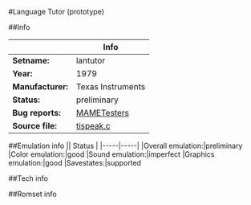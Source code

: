 #Language Tutor (prototype)

##Info

||Info|
|-----|-----|
|**Setname:**|lantutor
|**Year:**|1979
|**Manufacturer:**|Texas Instruments
|**Status:**|preliminary
|**Bug reports:**|[MAMETesters](http://mametesters.org/view_all_set.php?type=1&temporary=y&search=tispeak.c)
|**Source file:**|[tispeak.c](https://github.com/mamedev/mame/blob/master/src/mess/drivers/tispeak.c)

##Emulation info
|| Status |
|-----|-----|
|Overall emulation:|preliminary
|Color emulation:|good
|Sound emulation:|imperfect
|Graphics emulation:|good
|Savestates:|supported

##Tech info

##Romset info

<!--- START OF EDITED COMMENT DO NOT TOUCH TEXT ABOVE-->
